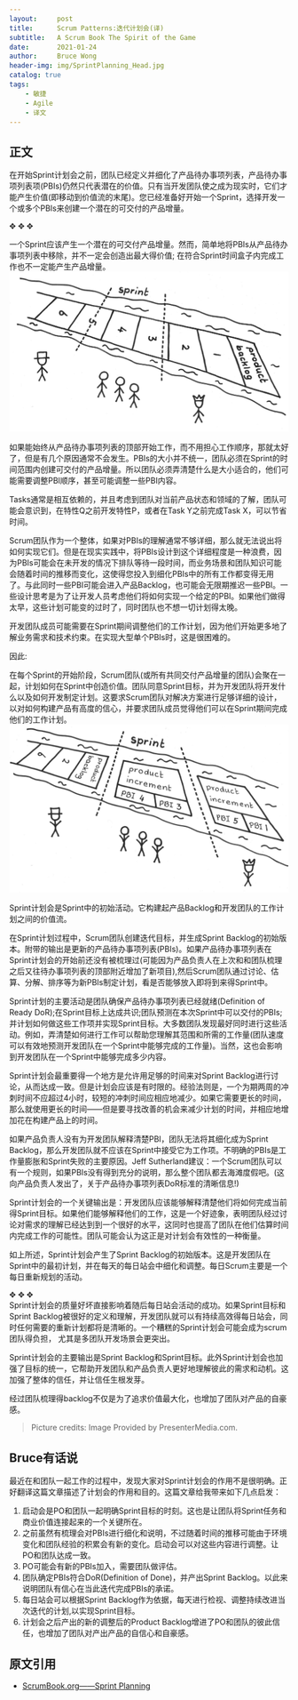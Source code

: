 ```yaml
---
layout:     post
title:      Scrum Patterns:迭代计划会(译)
subtitle:   A Scrum Book The Spirit of the Game
date:       2021-01-24
author:     Bruce Wong
header-img: img/SprintPlanning_Head.jpg  
catalog: true
tags:
    - 敏捷
    - Agile
    - 译文
---
```

## 正文  

在开始Sprint计划会之前，团队已经定义并细化了产品待办事项列表，产品待办事项列表项(PBIs)仍然只代表潜在的价值。只有当开发团队使之成为现实时，它们才能产生价值(即移动到价值流的末尾)。您已经准备好开始一个Sprint，选择开发一个或多个PBIs来创建一个潜在的可交付的产品增量。

✥       ✥       ✥ 

一个Sprint应该产生一个潜在的可交付产品增量。然而，简单地将PBIs从产品待办事项列表中移除，并不一定会创造出最大得价值; 在符合Sprint时间盒子内完成工作也不一定能产生产品增量。  
![sprintplanning_pre](/img/scrum/SprintPlanning_Pre.jpg)

如果能始终从产品待办事项列表的顶部开始工作，而不用担心工作顺序，那就太好了，但是有几个原因通常不会发生。PBIs的大小并不统一，团队必须在Sprint的时间范围内创建可交付的产品增量。所以团队必须弄清楚什么是大小适合的，他们可能需要调整PBI顺序，甚至可能调整一些PBI内容。

Tasks通常是相互依赖的，并且考虑到团队对当前产品状态和领域的了解，团队可能会意识到，在特性Q之前开发特性P，或者在Task Y之前完成Task X，可以节省时间。

Scrum团队作为一个整体，如果对PBIs的理解通常不够详细，那么就无法说出将如何实现它们。但是在现实实践中，将PBIs设计到这个详细程度是一种浪费，因为PBIs可能会在未开发的情况下排队等待一段时间，而业务场景和团队知识可能会随着时间的推移而变化，这使得您投入到细化PBIs中的所有工作都变得无用了。与此同时一些PBI可能会进入产品Backlog，也可能会无限期推迟一些PBI。一些设计思考是为了让开发人员考虑他们将如何实现一个给定的PBI。如果他们做得太早，这些计划可能变的过时了，同时团队也不想一切计划得太晚。

开发团队成员可能需要在Sprint期间调整他们的工作计划，因为他们开始更多地了解业务需求和技术约束。在实现大型单个PBIs时，这是很困难的。  

因此:

在每个Sprint的开始阶段，Scrum团队(或所有共同交付产品增量的团队)会聚在一起，计划如何在Sprint中创造价值。团队同意Sprint目标，并为开发团队将开发什么以及如何开发制定计划。这要求Scrum团队对解决方案进行足够详细的设计，以对如何构建产品有高度的信心，并要求团队成员觉得他们可以在Sprint期间完成他们的工作计划。  
![SprintPlanning_Post](/img/scrum/SprintPlanning_Post.jpg)

Sprint计划会是Sprint中的初始活动。它构建起产品Backlog和开发团队的工作计划之间的价值流。  

在Sprint计划过程中，Scrum团队创建迭代目标，并生成Sprint Backlog的初始版本。附带的输出是更新的产品待办事项列表(PBIs)。如果产品待办事项列表在Sprint计划会的开始前还没有被梳理过(可能因为产品负责人在上次和和团队梳理之后又往待办事项列表的顶部附近增加了新项目),然后Scrum团队通过讨论、估算、分解、排序等为新PBIs制定计划，看是否能够放入即将到来得Sprint中。  

Sprint计划的主要活动是团队确保产品待办事项列表已经就绪(Definition of Ready DoR);在Sprint目标上达成共识;团队预测在本次Sprint中可以交付的PBIs;并计划如何做这些工作项并实现Sprint目标。大多数团队发现最好同时进行这些活动。例如，弄清楚如何进行工作可以帮助您理解其范围和所需的工作量(团队速度可以有效地预测开发团队在一个Sprint中能够完成的工作量)。当然，这也会影响到开发团队在一个Sprint中能够完成多少内容。  

Sprint计划会最重要得一个地方是允许用足够的时间来对Sprint Backlog进行讨论，从而达成一致。但是计划会应该是有时限的。经验法则是，一个为期两周的冲刺时间不应超过4小时，较短的冲刺时间应相应地减少。如果它需要更长的时间，那么就使用更长的时间——但是要寻找改善的机会来减少计划的时间，并相应地增加花在构建产品上的时间。  

如果产品负责人没有为开发团队解释清楚PBI，团队无法将其细化成为Sprint Backlog，那么开发团队就不应该在Sprint中接受它为工作项。不明确的PBIs是工作量膨胀和Sprint失败的主要原因。Jeff Sutherland建议：一个Scrum团队可以有一个规则，如果PBIs没有得到充分的说明，那么整个团队都去海滩度假吧。(这向产品负责人发出了，关于产品待办事项列表DoR标准的清晰信息!)  

Sprint计划会的一个关键输出是：开发团队应该能够解释清楚他们将如何完成当前得Sprint目标。如果他们能够解释他们的工作，这是一个好迹象，表明团队经过讨论对需求的理解已经达到到一个很好的水平，这同时也提高了团队在他们估算时间内完成工作的可能性。团队可能会认为这正是对计划会有效性的一种衡量。  

如上所述，Sprint计划会产生了Sprint Backlog的初始版本。这是开发团队在Sprint中的最初计划，并在每天的每日站会中细化和调整。每日Scrum主要是一个每日重新规划的活动。

✥       ✥       ✥   
Sprint计划会的质量好坏直接影响着随后每日站会活动的成功。如果Sprint目标和Sprint Backlog被很好的定义和理解，开发团队就可以有持续高效得每日站会，同时任何需要的重新计划都将是清晰的。一个糟糕的Sprint计划会可能会成为scrum团队得负担， 尤其是多团队开发场景会更突出。   

Sprint计划会的主要输出是Sprint Backlog和Sprint目标。此外Sprint计划会也加强了目标的统一，它帮助开发团队和产品负责人更好地理解彼此的需求和动机。这加强了整体的信任，并让信任生根发芽。  

经过团队梳理得backlog不仅是为了追求价值最大化，也增加了团队对产品的自豪感。  

> Picture credits: Image Provided by PresenterMedia.com.

##  Bruce有话说  
最近在和团队一起工作的过程中，发现大家对Sprint计划会的作用不是很明确。正好翻译这篇文章描述了计划会的作用和目的。这篇文章给我带来如下几点启发： 
1. 启动会是PO和团队一起明确Sprint目标的时刻。这也是让团队将Sprint任务和商业价值连接起来的一个关键所在。   
2. 之前虽然有梳理会对PBIs进行细化和说明，不过随着时间的推移可能由于环境变化和团队经验的积累会有新的变化。启动会可以对这些内容进行调整。让PO和团队达成一致。  
3. PO可能会有新的PBIs加入，需要团队做评估。  
4. 团队确定PBIs符合DoR(Definition of Done)，并产出Sprint Backlog。以此来说明团队有信心在当此迭代完成PBIs的承诺。  
5. 每日站会可以根据Sprint Backlog作为依据，每天进行检视、调整持续改进当次迭代的计划,以实现Sprint目标。  
6. 计划会之后产出的新的调整后的Product Backlog增进了PO和团队的彼此信任，也增加了团队对产出产品的自信心和自豪感。  

## 原文引用
- [ScrumBook.org——Sprint Planning](http://scrumbook.org.datasenter.no/value-stream/sprint-planning.html)
